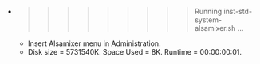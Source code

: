 * >>>>>>>>> Running inst-std-system-alsamixer.sh ...
  * Insert Alsamixer menu in Administration.
  * Disk size = 5731540K. Space Used = 8K. Runtime = 00:00:00:01.

